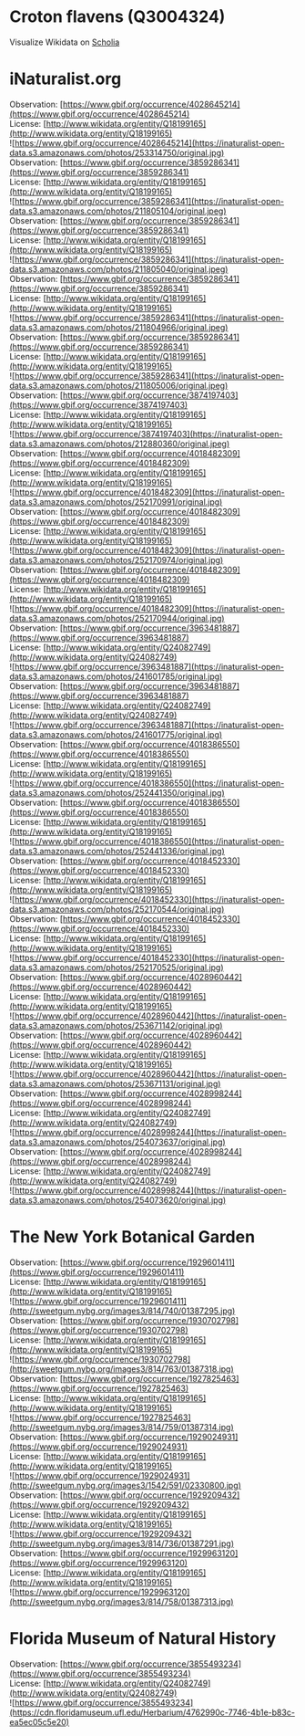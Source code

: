 
Croton flavens (Q3004324)
=========================
  
Visualize Wikidata on [Scholia](https://scholia.toolforge.org/taxon/Q3004324)
# iNaturalist.org
  
Observation: [https://www.gbif.org/occurrence/4028645214](https://www.gbif.org/occurrence/4028645214)  
License: [http://www.wikidata.org/entity/Q18199165](http://www.wikidata.org/entity/Q18199165)  
![https://www.gbif.org/occurrence/4028645214](https://inaturalist-open-data.s3.amazonaws.com/photos/253314750/original.jpg)  
Observation: [https://www.gbif.org/occurrence/3859286341](https://www.gbif.org/occurrence/3859286341)  
License: [http://www.wikidata.org/entity/Q18199165](http://www.wikidata.org/entity/Q18199165)  
![https://www.gbif.org/occurrence/3859286341](https://inaturalist-open-data.s3.amazonaws.com/photos/211805104/original.jpeg)  
Observation: [https://www.gbif.org/occurrence/3859286341](https://www.gbif.org/occurrence/3859286341)  
License: [http://www.wikidata.org/entity/Q18199165](http://www.wikidata.org/entity/Q18199165)  
![https://www.gbif.org/occurrence/3859286341](https://inaturalist-open-data.s3.amazonaws.com/photos/211805040/original.jpeg)  
Observation: [https://www.gbif.org/occurrence/3859286341](https://www.gbif.org/occurrence/3859286341)  
License: [http://www.wikidata.org/entity/Q18199165](http://www.wikidata.org/entity/Q18199165)  
![https://www.gbif.org/occurrence/3859286341](https://inaturalist-open-data.s3.amazonaws.com/photos/211804966/original.jpeg)  
Observation: [https://www.gbif.org/occurrence/3859286341](https://www.gbif.org/occurrence/3859286341)  
License: [http://www.wikidata.org/entity/Q18199165](http://www.wikidata.org/entity/Q18199165)  
![https://www.gbif.org/occurrence/3859286341](https://inaturalist-open-data.s3.amazonaws.com/photos/211805006/original.jpeg)  
Observation: [https://www.gbif.org/occurrence/3874197403](https://www.gbif.org/occurrence/3874197403)  
License: [http://www.wikidata.org/entity/Q18199165](http://www.wikidata.org/entity/Q18199165)  
![https://www.gbif.org/occurrence/3874197403](https://inaturalist-open-data.s3.amazonaws.com/photos/212880360/original.jpeg)  
Observation: [https://www.gbif.org/occurrence/4018482309](https://www.gbif.org/occurrence/4018482309)  
License: [http://www.wikidata.org/entity/Q18199165](http://www.wikidata.org/entity/Q18199165)  
![https://www.gbif.org/occurrence/4018482309](https://inaturalist-open-data.s3.amazonaws.com/photos/252170991/original.jpg)  
Observation: [https://www.gbif.org/occurrence/4018482309](https://www.gbif.org/occurrence/4018482309)  
License: [http://www.wikidata.org/entity/Q18199165](http://www.wikidata.org/entity/Q18199165)  
![https://www.gbif.org/occurrence/4018482309](https://inaturalist-open-data.s3.amazonaws.com/photos/252170974/original.jpg)  
Observation: [https://www.gbif.org/occurrence/4018482309](https://www.gbif.org/occurrence/4018482309)  
License: [http://www.wikidata.org/entity/Q18199165](http://www.wikidata.org/entity/Q18199165)  
![https://www.gbif.org/occurrence/4018482309](https://inaturalist-open-data.s3.amazonaws.com/photos/252170944/original.jpg)  
Observation: [https://www.gbif.org/occurrence/3963481887](https://www.gbif.org/occurrence/3963481887)  
License: [http://www.wikidata.org/entity/Q24082749](http://www.wikidata.org/entity/Q24082749)  
![https://www.gbif.org/occurrence/3963481887](https://inaturalist-open-data.s3.amazonaws.com/photos/241601785/original.jpg)  
Observation: [https://www.gbif.org/occurrence/3963481887](https://www.gbif.org/occurrence/3963481887)  
License: [http://www.wikidata.org/entity/Q24082749](http://www.wikidata.org/entity/Q24082749)  
![https://www.gbif.org/occurrence/3963481887](https://inaturalist-open-data.s3.amazonaws.com/photos/241601775/original.jpg)  
Observation: [https://www.gbif.org/occurrence/4018386550](https://www.gbif.org/occurrence/4018386550)  
License: [http://www.wikidata.org/entity/Q18199165](http://www.wikidata.org/entity/Q18199165)  
![https://www.gbif.org/occurrence/4018386550](https://inaturalist-open-data.s3.amazonaws.com/photos/252441350/original.jpg)  
Observation: [https://www.gbif.org/occurrence/4018386550](https://www.gbif.org/occurrence/4018386550)  
License: [http://www.wikidata.org/entity/Q18199165](http://www.wikidata.org/entity/Q18199165)  
![https://www.gbif.org/occurrence/4018386550](https://inaturalist-open-data.s3.amazonaws.com/photos/252441336/original.jpg)  
Observation: [https://www.gbif.org/occurrence/4018452330](https://www.gbif.org/occurrence/4018452330)  
License: [http://www.wikidata.org/entity/Q18199165](http://www.wikidata.org/entity/Q18199165)  
![https://www.gbif.org/occurrence/4018452330](https://inaturalist-open-data.s3.amazonaws.com/photos/252170544/original.jpg)  
Observation: [https://www.gbif.org/occurrence/4018452330](https://www.gbif.org/occurrence/4018452330)  
License: [http://www.wikidata.org/entity/Q18199165](http://www.wikidata.org/entity/Q18199165)  
![https://www.gbif.org/occurrence/4018452330](https://inaturalist-open-data.s3.amazonaws.com/photos/252170525/original.jpg)  
Observation: [https://www.gbif.org/occurrence/4028960442](https://www.gbif.org/occurrence/4028960442)  
License: [http://www.wikidata.org/entity/Q18199165](http://www.wikidata.org/entity/Q18199165)  
![https://www.gbif.org/occurrence/4028960442](https://inaturalist-open-data.s3.amazonaws.com/photos/253671142/original.jpg)  
Observation: [https://www.gbif.org/occurrence/4028960442](https://www.gbif.org/occurrence/4028960442)  
License: [http://www.wikidata.org/entity/Q18199165](http://www.wikidata.org/entity/Q18199165)  
![https://www.gbif.org/occurrence/4028960442](https://inaturalist-open-data.s3.amazonaws.com/photos/253671131/original.jpg)  
Observation: [https://www.gbif.org/occurrence/4028998244](https://www.gbif.org/occurrence/4028998244)  
License: [http://www.wikidata.org/entity/Q24082749](http://www.wikidata.org/entity/Q24082749)  
![https://www.gbif.org/occurrence/4028998244](https://inaturalist-open-data.s3.amazonaws.com/photos/254073637/original.jpg)  
Observation: [https://www.gbif.org/occurrence/4028998244](https://www.gbif.org/occurrence/4028998244)  
License: [http://www.wikidata.org/entity/Q24082749](http://www.wikidata.org/entity/Q24082749)  
![https://www.gbif.org/occurrence/4028998244](https://inaturalist-open-data.s3.amazonaws.com/photos/254073620/original.jpg)
# The New York Botanical Garden
  
Observation: [https://www.gbif.org/occurrence/1929601411](https://www.gbif.org/occurrence/1929601411)  
License: [http://www.wikidata.org/entity/Q18199165](http://www.wikidata.org/entity/Q18199165)  
![https://www.gbif.org/occurrence/1929601411](http://sweetgum.nybg.org/images3/814/740/01387295.jpg)  
Observation: [https://www.gbif.org/occurrence/1930702798](https://www.gbif.org/occurrence/1930702798)  
License: [http://www.wikidata.org/entity/Q18199165](http://www.wikidata.org/entity/Q18199165)  
![https://www.gbif.org/occurrence/1930702798](http://sweetgum.nybg.org/images3/814/763/01387318.jpg)  
Observation: [https://www.gbif.org/occurrence/1927825463](https://www.gbif.org/occurrence/1927825463)  
License: [http://www.wikidata.org/entity/Q18199165](http://www.wikidata.org/entity/Q18199165)  
![https://www.gbif.org/occurrence/1927825463](http://sweetgum.nybg.org/images3/814/759/01387314.jpg)  
Observation: [https://www.gbif.org/occurrence/1929024931](https://www.gbif.org/occurrence/1929024931)  
License: [http://www.wikidata.org/entity/Q18199165](http://www.wikidata.org/entity/Q18199165)  
![https://www.gbif.org/occurrence/1929024931](http://sweetgum.nybg.org/images3/1542/591/02330800.jpg)  
Observation: [https://www.gbif.org/occurrence/1929209432](https://www.gbif.org/occurrence/1929209432)  
License: [http://www.wikidata.org/entity/Q18199165](http://www.wikidata.org/entity/Q18199165)  
![https://www.gbif.org/occurrence/1929209432](http://sweetgum.nybg.org/images3/814/736/01387291.jpg)  
Observation: [https://www.gbif.org/occurrence/1929963120](https://www.gbif.org/occurrence/1929963120)  
License: [http://www.wikidata.org/entity/Q18199165](http://www.wikidata.org/entity/Q18199165)  
![https://www.gbif.org/occurrence/1929963120](http://sweetgum.nybg.org/images3/814/758/01387313.jpg)
# Florida Museum of Natural History
  
Observation: [https://www.gbif.org/occurrence/3855493234](https://www.gbif.org/occurrence/3855493234)  
License: [http://www.wikidata.org/entity/Q24082749](http://www.wikidata.org/entity/Q24082749)  
![https://www.gbif.org/occurrence/3855493234](https://cdn.floridamuseum.ufl.edu/Herbarium/4762990c-7746-4b1e-b83c-ea5ec05c5e20)